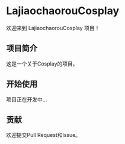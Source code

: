 # LajiaochaorouCosplay

欢迎来到 LajiaochaorouCosplay 项目！

## 项目简介

这是一个关于Cosplay的项目。

## 开始使用

项目正在开发中...

## 贡献

欢迎提交Pull Request和Issue。